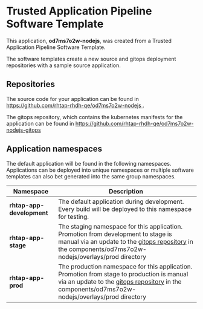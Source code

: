 # Trusted Application Pipeline Software Template

This application, **od7ms7o2w-nodejs**, was created from a Trusted Application Pipeline Software Template.

The software templates create a new source and gitops deployment repositories with a sample source application. 

## Repositories

The source code for your application can be found in [https://github.com/rhtap-rhdh-qe/od7ms7o2w-nodejs ](https://github.com/rhtap-rhdh-qe/od7ms7o2w-nodejs ).
 
The gitops repository, which contains the kubernetes manifests for the application can be found in 
[https://github.com/rhtap-rhdh-qe/od7ms7o2w-nodejs-gitops ](https://github.com/rhtap-rhdh-qe/od7ms7o2w-nodejs-gitops ) 

## Application namespaces 

The default application will be found in the following namespaces. Applications can be deployed into unique namespaces or multiple software templates can also bet generated into the same group namespaces.  

|  Namespace   |  Description   |  
| -------- | -------- |   
| **rhtap-app-development** | The default application during development. Every build will be deployed to this namespace for testing. | 
| **rhtap-app-stage** | The staging namespace for this application. Promotion from development to stage is manual via an update to the [gitops repository](https://github.com/rhtap-rhdh-qe/od7ms7o2w-nodejs-gitops ) in the components/od7ms7o2w-nodejs/overlays/prod directory |  
| **rhtap-app-prod** | The production namespace for this application. Promotion from stage to production is manual via an update to the [gitops repository](https://github.com/rhtap-rhdh-qe/od7ms7o2w-nodejs-gitops ) in the components/od7ms7o2w-nodejs/overlays/prod directory | 